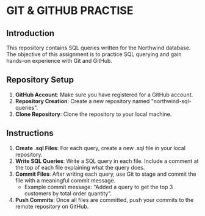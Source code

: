 # GIT & GITHUB PRACTISE 

## Introduction
This repository contains SQL queries written for the Northwind database. The objective of this assignment is to practice SQL querying and gain hands-on experience with Git and GitHub.

## Repository Setup
1. **GitHub Account**: Make sure you have registered for a GitHub account.
2. **Repository Creation**: Create a new repository named "northwind-sql-queries".
3. **Clone Repository**: Clone the repository to your local machine.

## Instructions
1. **Create .sql Files**: For each query, create a new .sql file in your local repository.
2. **Write SQL Queries**: Write a SQL query in each file. Include a comment at the top of each file explaining what the query does.
3. **Commit Files**: After writing each query, use Git to stage and commit the file with a meaningful commit message.
   - Example commit message: "Added a query to get the top 3 customers by total order quantity".
4. **Push Commits**: Once all files are committed, push your commits to the remote repository on GitHub.
